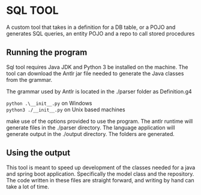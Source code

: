 <h1>SQL TOOL</h1>
<p>
A custom tool that takes in a definition for a DB table, or a POJO and generates
SQL queries, an entity POJO and a repo to call stored procedures
</p>

<h2>Running the program</h2>
<p>
Sql tool requires Java JDK and Python 3 be installed on the machine. The tool can download the Antlr jar file
needed to generate the Java classes from the grammar. 
</p>
<p>
The grammar used by Antlr is located in the ./parser folder as Definition.g4
</p>
<p>
<code>python .\__init__.py</code> on Windows
<br />
<code>python3 ./__init__.py</code> on Unix based machines
</p>
<p>
make use of the options provided to use the program. The antlr runtime will generate files in the ./parser directory. The 
language application will generate output in the ./output directory. The folders are generated.
</p>
<h2>Using the output</h2>
<p>
This tool is meant to speed up development of the classes needed for a java and spring boot application.
Specifically the model class and the repository. The code written in these files are straight forward, and writing
by hand can take a lot of time.
</p>
